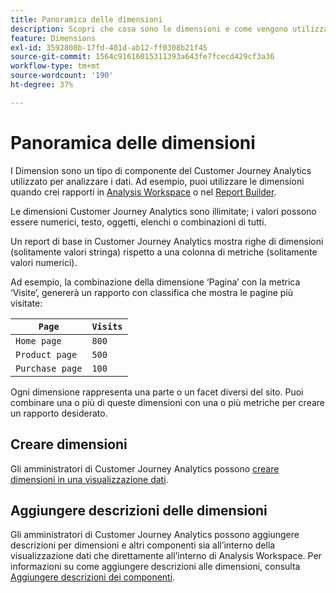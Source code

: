 ```yaml
---
title: Panoramica delle dimensioni
description: Scopri che cosa sono le dimensioni e come vengono utilizzate nel Customer Journey Analytics
feature: Dimensions
exl-id: 3592808b-17fd-401d-ab12-ff0308b21f45
source-git-commit: 1564c91616015311393a643fe7fcecd429cf3a36
workflow-type: tm+mt
source-wordcount: '190'
ht-degree: 37%

---
```


# Panoramica delle dimensioni

I Dimension sono un tipo di componente del Customer Journey Analytics utilizzato per analizzare i dati. Ad esempio, puoi utilizzare le dimensioni quando crei rapporti in [Analysis Workspace](/help/analysis-workspace/home.md) o nel [Report Builder](/help/report-builder/report-buider-overview.md).

Le dimensioni Customer Journey Analytics sono illimitate; i valori possono essere numerici, testo, oggetti, elenchi o combinazioni di tutti.

Un report di base in Customer Journey Analytics mostra righe di dimensioni (solitamente valori stringa) rispetto a una colonna di metriche (solitamente valori numerici).

Ad esempio, la combinazione della dimensione ‘Pagina’ con la metrica ‘Visite’, genererà un rapporto con classifica che mostra le pagine più visitate:

| `Page` | `Visits` |
| --- | --- |
| `Home page` | `800` |
| `Product page` | `500` |
| `Purchase page` | `100` |

Ogni dimensione rappresenta una parte o un facet diversi del sito. Puoi combinare una o più di queste dimensioni con una o più metriche per creare un rapporto desiderato.

## Creare dimensioni

Gli amministratori di Customer Journey Analytics possono [creare dimensioni in una visualizzazione dati](/help/data-views/create-dataview.md#components).

## Aggiungere descrizioni delle dimensioni

Gli amministratori di Customer Journey Analytics possono aggiungere descrizioni per dimensioni e altri componenti sia all’interno della visualizzazione dati che direttamente all’interno di Analysis Workspace. Per informazioni su come aggiungere descrizioni alle dimensioni, consulta [Aggiungere descrizioni dei componenti](/help/components/add-component-descriptions.md).
